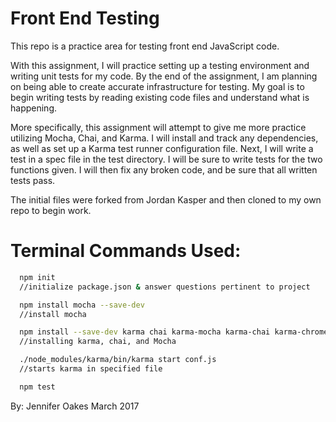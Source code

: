 # Front End Testing

This repo is a practice area for testing front end JavaScript code.

With this assignment, I will practice setting up a testing environment and writing unit tests for my code. By the end of the assignment, I am planning on being able to create accurate infrastructure for testing. My goal is to begin writing tests by reading existing code files and understand what is happening.

More specifically, this assignment will attempt to give me more practice utilizing Mocha, Chai, and Karma. I will install and track any dependencies, as well as set up a Karma test runner configuration file. Next, I will write a test in a spec file in the test directory. I will be sure to write tests for the two functions given. I will then fix any broken code, and be sure that all written tests pass.

The initial files were forked from Jordan Kasper and then cloned to my own repo to begin work.

# Terminal Commands Used:
```sh
  npm init
  //initialize package.json & answer questions pertinent to project

  npm install mocha --save-dev
  //install mocha

  npm install --save-dev karma chai karma-mocha karma-chai karma-chrome-launcher
  //installing karma, chai, and Mocha

  ./node_modules/karma/bin/karma start conf.js
  //starts karma in specified file

  npm test
```

By: Jennifer Oakes
March 2017

